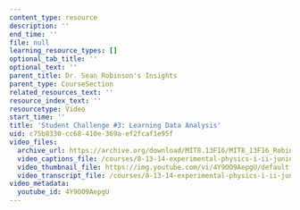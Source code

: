 ```yaml
---
content_type: resource
description: ''
end_time: ''
file: null
learning_resource_types: []
optional_tab_title: ''
optional_text: ''
parent_title: Dr. Sean Robinson's Insights
parent_type: CourseSection
related_resources_text: ''
resource_index_text: ''
resourcetype: Video
start_time: ''
title: 'Student Challenge #3: Learning Data Analysis'
uid: c75b8330-cc68-410e-369a-ef2fcaf1e95f
video_files:
  archive_url: https://archive.org/download/MIT8.13F16/MIT8_13F16_Robinson_Student_Challenge_3_300k.mp4
  video_captions_file: /courses/8-13-14-experimental-physics-i-ii-junior-lab-fall-2016-spring-2017/c586bca128ef543093bd9eaf2bb9be11_4Y9OO9AepgU.vtt
  video_thumbnail_file: https://img.youtube.com/vi/4Y9OO9AepgU/default.jpg
  video_transcript_file: /courses/8-13-14-experimental-physics-i-ii-junior-lab-fall-2016-spring-2017/db5ed5cf71a4ab164e81752f64ee79cf_4Y9OO9AepgU.pdf
video_metadata:
  youtube_id: 4Y9OO9AepgU
---
```

